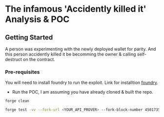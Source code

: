 # The infamous 'Accidently killed it' Analysis & POC 

## Getting Started
A person was experimenting with the newly deployed wallet for parity. And this person accidently killed it be becomming the owner & calling self-destruct on the contract.  

### Pre-requisites

You will need to install foundry to run the exploit. Link for installtion [foundry](https://github.com/foundry-rs/foundry).


- Run the POC, I am assuming you have already cloned & built the repo.
```sh
forge clean 

forge test -vv --fork-url <YOUR_API_PROVER> --fork-block-number 4501735 -m testKillParity
```